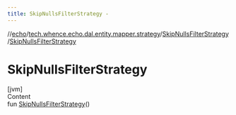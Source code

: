 ```yaml
---
title: SkipNullsFilterStrategy -
---
```

//[echo](../../index.md)/[tech.whence.echo.dal.entity.mapper.strategy](../index.md)/[SkipNullsFilterStrategy](index.md)/[SkipNullsFilterStrategy](-skip-nulls-filter-strategy.md)



# SkipNullsFilterStrategy  
[jvm]  
Content  
fun [SkipNullsFilterStrategy](-skip-nulls-filter-strategy.md)()  



